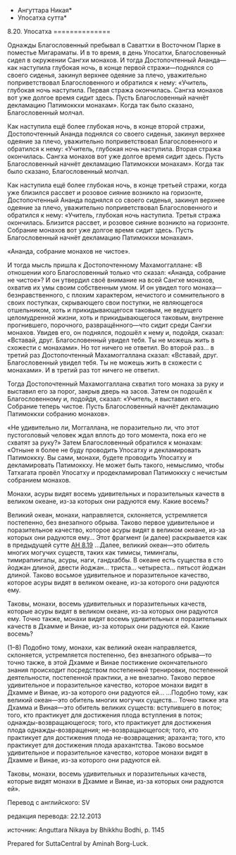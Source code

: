 * Ангуттара Никая*
* Упосатха сутта*

8\.20\. Упосатха
\=\=\=\=\=\=\=\=\=\=\=\=\=\=

Однажды Благословенный пребывал в Саваттхи в Восточном Парке в поместье Мигараматы\. И в то время, в день Упосатхи, Благословенный сидел в окружении Сангхи монахов\. И тогда Достопочтенный Ананда—как наступила глубокая ночь, в конце первой стражи—поднялся со своего сиденья, закинул верхнее одеяние за плечо, уважительно поприветствовал Благословенного и обратился к нему: «Учитель, глубокая ночь наступила\. Первая стража окончилась\. Сангха монахов вот уже долгое время сидит здесь\. Пусть Благословенный начнёт декламацию Патимоккхи монахам»\. Когда так было сказано, Благословенный молчал\.

Как наступила ещё более глубокая ночь, в конце второй стражи, Достопочтенный Ананда поднялся со своего сиденья, закинул верхнее одеяние за плечо, уважительно поприветствовал Благословенного и обратился к нему: «Учитель, глубокая ночь наступила\. Вторая стража окончилась\. Сангха монахов вот уже долгое время сидит здесь\. Пусть Благословенный начнёт декламацию Патимоккхи монахам»\. Когда так было сказано, Благословенный молчал\.

Как наступила ещё более глубокая ночь, в конце третьей стражи, когда уже близился рассвет и розовое сияние возникло на горизонте, Достопочтенный Ананда поднялся со своего сиденья, закинул верхнее одеяние за плечо, уважительно поприветствовал Благословенного и обратился к нему: «Учитель, глубокая ночь наступила\. Третья стража окончилась\. Близится рассвет, и розовое сияние возникло на горизонте\. Собрание монахов вот уже долгое время сидит здесь\. Пусть Благословенный начнёт декламацию Патимоккхи монахам»\.

«Ананда, собрание монахов не чистое»\.

И тогда мысль пришла к Достопочтенному Махамоггаллане: «В отношении кого Благословенный только что сказал: «Ананда, собрание не чистое»? И он утвердил своё внимание на всей Сангхе монахов, охватив их умы своим собственным умом\. И он увидел того монаха—безнравственного, с плохим характером, нечистого и сомнительного в своих поступках, скрывающего свои поступки, не являющегося отшельником, хоть и прикидывающегося таковым, не ведущего целомудренной жизни, хоть и прикидывающегося таковым, внутренне прогнившего, порочного, развращённого—что сидит среди Сангхи монахов\. Увидев его, он поднялся, подошёл к нему и, подойдя, сказал: «Вставай, друг\. Благословенный увидел тебя\. Ты не можешь жить в схожести с монахами»\. Но тот ничего не ответил\. Во второй раз… в третий раз Достопочтенный Махамоггаллана сказал: «Вставай, друг\. Благословенный увидел тебя\. Ты не можешь жить в схожести с монахами»\. И в третий раз тот ничего не ответил\.

Тогда Достопочтенный Махамоггаллана схватил того монаха за руку и выставил его за порог, закрыв дверь на засов\. Затем он подошёл к Благословенному и, подойдя, сказал: «Учитель, я выставил его\. Собрание теперь чистое\. Пусть Благословенный начнёт декламацию Патимоккхи собранию монахов»\.

«Не удивительно ли, Моггаллана, не поразительно ли, что этот пустоголовый человек ждал вплоть до того момента, пока его не схватят за руку?» Затем Благословенный обратился к монахам: «Отныне я более не буду проводить Упосатху и декламировать Патимоккху\. Вы сами, монахи, будете проводить Упосатху и декламировать Патимоккху\. Не может быть такого, немыслимо, чтобы Татхагата провёл Упосатху и продекламировал Патимоккху с нечистым собранием монахов\.

Монахи, асуры видят восемь удивительных и поразительных качеств в великом океане, из\-за которых они радуются ему\. Какие восемь?

Великий океан, монахи, направляется, склоняется, устремляется постепенно, без внезапного обрыва\. Таково первое удивительное и поразительное качество, которое асуры видят в великом океане, из\-за которых они радуются ему… Этот фрагмент \(и далее\) раскрывается как в предыдущей сутте [АН 8\.19](/an8\.19/ru/sv) …Далее, великий океан—это обитель многих могучих существ, таких как тимисы, тимингалы, тимирапингалы, асуры, наги, гандхаббы\. В океане есть существа в сто йоджан длиной, двести йоджан… триста… четыреста… пятьсот йоджан длиной\. Таково восьмое удивительное и поразительное качество, которое асуры видят в великом океане, из\-за которого они радуются ему\.

Таковы, монахи, восемь удивительных и поразительных качеств, которые асуры видят в великом океане, из\-за которых они радуются ему\. Точно также, монахи видят восемь удивительных и поразительных качеств в Дхамме и Винае, из\-за которых они радуются ей\. Какие восемь?

\(1–8\) Подобно тому, монахи, как великий океан направляется, склоняется, устремляется постепенно, без внезапного обрыва—то точно также, в этой Дхамме и Винае постижение окончательного знания происходит посредством постепенной тренировки, постепенной деятельности, постепенной практики, а не внезапно\. Таково первое удивительное и поразительное качество, которое монахи видят в Дхамме и Винае, из\-за которого они радуются ей… …Подобно тому, как великий океан—это обитель многих могучих существ… Точно также эта Дхамма и Виная—это обитель великих существ: вступившего в поток; того, кто практикует для достижения плода вступления в поток; однажды\-возвращающегося; того, кто практикует для достижения плода однажды\-возвращения; не\-возвращающегося; того, кто практикует для достижения плода не\-возвращения; араханта; того, кто практикует для достижения плода арахантства\. Таково восьмое удивительное и поразительное качество, которое монахи видят в Дхамме и Винае, из\-за которого они радуются ей\.

Таковы, монахи, восемь удивительных и поразительных качеств, которые видят монахи в Дхамме и Винае, из\-за которых они радуются ей»\.

Перевод с английского: SV

редакция перевода: 22\.12\.2013

источник: Anguttara Nikaya by Bhikkhu Bodhi, p\. 1145

Prepared for SuttaCentral by Aminah Borg\-Luck\.